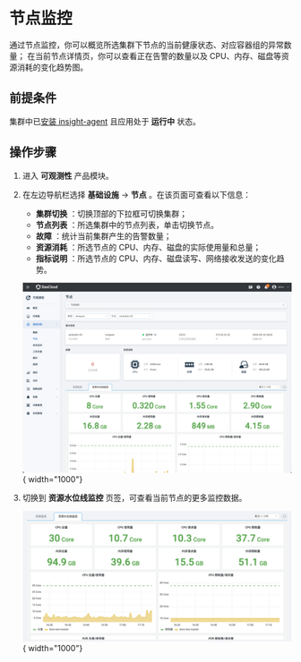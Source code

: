 # 节点监控

通过节点监控，你可以概览所选集群下节点的当前健康状态、对应容器组的异常数量；
在当前节点详情页，你可以查看正在告警的数量以及 CPU、内存、磁盘等资源消耗的变化趋势图。

## 前提条件

集群中已[安装 insight-agent](../quickstart/install/install-agent.md) 且应用处于 __运行中__ 状态。

## 操作步骤

1. 进入 __可观测性__ 产品模块。
  
2. 在左边导航栏选择 __基础设施__ -> __节点__ 。在该页面可查看以下信息：

    - **集群切换** ：切换顶部的下拉框可切换集群；
    - **节点列表** ：所选集群中的节点列表，单击切换节点。
    - **故障** ：统计当前集群产生的告警数量；
    - **资源消耗** ：所选节点的 CPU、内存、磁盘的实际使用量和总量；
    - **指标说明** ：所选节点的 CPU、内存、磁盘读写、网络接收发送的变化趋势。

    ![节点监控](../images/node.png){ width="1000"}

3. 切换到 __资源水位线监控__ 页签，可查看当前节点的更多监控数据。

    ![节点监控](../images/cluster-1.png){ width="1000"}

